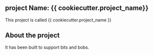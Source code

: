 ## project Name: {{ cookiecutter.project_name}}

This project is called {{ cookiecutter.project_name }}

## About the project

It has been built to support bits and bobs.
